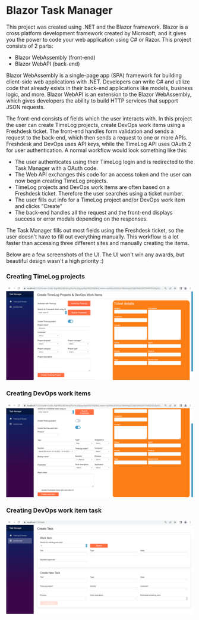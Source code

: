 # Blazor Task Manager

This project was created using .NET and the Blazor framework. 
Blazor is a cross platform development framework created by Microsoft, and it gives you the power to code your web application using C# or Razor. 
This project consists of 2 parts: 
- Blazor WebAssembly (front-end) 
- Blazor WebAPI (back-end) 

Blazor WebAssembly is a single-page app (SPA) framework for building client-side web applications with .NET. Developers can write C# and utilize code that already exists in their back-end applications like models, business logic, and more. 
Blazor WebAPI is an extension to the Blazor WebAssembly, which gives developers the ability to build HTTP services that support JSON requests. 

The front-end consists of fields which the user interacts with. In this project the user can create TimeLog projects, create DevOps work items using a Freshdesk ticket. The front-end handles form validation and sends a request to the back-end, which then sends a request to one or more APIs. 
Freshdesk and DevOps uses API keys, while the TimeLog API uses OAuth 2 for user authentication. 
A normal workflow would look something like this: 
- The user authenticates using their TimeLog login and is redirected to the Task Manager with a OAuth code. 
- The Web API exchanges this code for an access token and the user can now begin creating TimeLog projects. 
- TimeLog projects and DevOps work items are often based on a Freshdesk ticket. Therefore the user searches using a ticket number. 
- The user fills out info for a TimeLog project and/or DevOps work item and clicks "Create" 
- The back-end handles all the request and the front-end displays success or error modals depending on the responses.

The Task Manager fills out most fields using the Freshdesk ticket, so the user doesn't have to fill out everything manually.
This workflow is a lot faster than accessing three different sites and manually creating the items. 

Below are a few screenshots of the UI. The UI won't win any awards, but beautiful design wasn't a high priority :) 

### Creating TimeLog projects
![Creating TimeLog projects](/CreateProject.PNG)

### Creating DevOps work items
![Creating DevOps work items](/CreateWorkItem.PNG)

### Creating DevOps work item task
![Creating DevOps work item task](/CreateTask.PNG)


